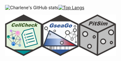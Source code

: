 

![Charlene's GitHub stats](https://github-readme-stats.vercel.app/api?username=Charlene717&show_icons=true&theme=buefy)[![Top Langs](https://github-readme-stats.vercel.app/api/top-langs/?username=Charlene717&layout=compact)](https://github.com/Charlene717/github-readme-stats)

[<img src="https://github.com/Charlene717/CellCheck/blob/main/Figures/CellCheck2.png" width="120" thin space/>](https://github.com/Charlene717/CellCheck)[<img src="https://github.com/Charlene717/GseaGo/blob/main/Figures/GSEAGO.jpg" width="120" thin space/>](https://github.com/Charlene717/GseaGo)[<img src="https://github.com/Charlene717/Mg_Pitting_Corrosion_Simulation/blob/main/Figures/PitSim.jpg" width="120" thin space/>](https://github.com/Charlene717/Mg_Pitting_Corrosion_Simulation)


<!--
### Hi there 👋
[![Charlene's GitHub stats](https://github-readme-stats.vercel.app/api?username=Charlene717)](https://github.com/Charlene/github-readme-stats)

**Charlene717/Charlene717** is a ✨ _special_ ✨ repository because its `README.md` (this file) appears on your GitHub profile.

Here are some ideas to get you started:

- 🔭 I’m currently working on ...
- 🌱 I’m currently learning ...
- 👯 I’m looking to collaborate on ...
- 🤔 I’m looking for help with ...
- 💬 Ask me about ...
- 📫 How to reach me: ...
- 😄 Pronouns: ...
- ⚡ Fun fact: ...
-->
